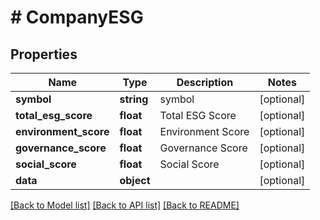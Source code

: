 # # CompanyESG

## Properties

Name | Type | Description | Notes
------------ | ------------- | ------------- | -------------
**symbol** | **string** | symbol | [optional]
**total_esg_score** | **float** | Total ESG Score | [optional]
**environment_score** | **float** | Environment Score | [optional]
**governance_score** | **float** | Governance Score | [optional]
**social_score** | **float** | Social Score | [optional]
**data** | **object** |  | [optional]

[[Back to Model list]](../../README.md#models) [[Back to API list]](../../README.md#endpoints) [[Back to README]](../../README.md)
